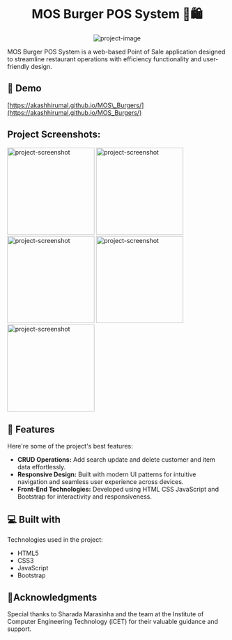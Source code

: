 <h1 align="center" id="title">MOS Burger POS System 🍔🛍️</h1>

<p align="center"><img src="https://socialify.git.ci/AkashHirumal/MOS_Burgers/image?language=1&amp;logo=https%3A%2F%2Fi.postimg.cc%2Fgk5snBMk%2FMOS-BURGER.png&amp;name=1&amp;owner=1&amp;stargazers=1&amp;theme=Dark" alt="project-image"></p>

<p id="description">MOS Burger POS System is a web-based Point of Sale application designed to streamline restaurant operations with efficiency functionality and user-friendly design.</p>

<h2>🚀 Demo</h2>

[https://akashhirumal.github.io/MOS\_Burgers/](https://akashhirumal.github.io/MOS_Burgers/)

<h2>Project Screenshots:</h2>

<img src="https://i.postimg.cc/Y2PY3LQd/Screenshot-182.png" alt="project-screenshot" width="200" height="200/">

<img src="https://i.postimg.cc/rpqrm1Lw/Screenshot-183.png" alt="project-screenshot" width="200" height="200/">

<img src="https://i.postimg.cc/2SRvppcv/Screenshot-184.png" alt="project-screenshot" width="200" height="200/">

<img src="https://i.postimg.cc/dV2CwWpf/Screenshot-186.png" alt="project-screenshot" width="200" height="200/">

<img src="https://i.postimg.cc/nLTQQXHY/Screenshot-188.png" alt="project-screenshot" width="200" height="200/">


  
<h2>🧐 Features</h2>

Here're some of the project's best features:

*   <b>CRUD Operations:</b> Add search update and delete customer and item data effortlessly.
*   <b>Responsive Design:</b> Built with modern UI patterns for intuitive navigation and seamless user experience across devices.
*   <b>Front-End Technologies:</b> Developed using HTML CSS JavaScript and Bootstrap for interactivity and responsiveness.

  
  
<h2>💻 Built with</h2>

Technologies used in the project:

*   HTML5
*   CSS3
*   JavaScript
*   Bootstrap

<h2>💖Acknowledgments</h2>

Special thanks to Sharada Marasinha and the team at the Institute of Computer Engineering Technology (iCET) for their valuable guidance and support.
